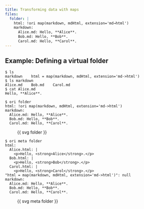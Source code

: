 ```yaml
---
title: Transforming data with maps
files:
  folder: |
    html: !ori map(markdown, mdHtml, extension='md→html')
    markdown:
      Alice.md: Hello, **Alice**.
      Bob.md: Hello, **Bob**.
      Carol.md: Hello, **Carol**.
---
```


## Example: Defining a virtual folder

```console
$ ls
markdown    html = map(markdown, mdHtml, extension='md->html')
$ ls markdown
Alice.md    Bob.md    Carol.md
$ cat Alice.md
Hello, **Alice**.
```

```console assert: true, path: files
$ ori folder
html: !ori map(markdown, mdHtml, extension='md->html')
markdown:
  Alice.md: Hello, **Alice**.
  Bob.md: Hello, **Bob**.
  Carol.md: Hello, **Carol**.
```

<figure>
{{ svg folder }}
</figure>

```console assert: true, path: files
$ ori meta folder
html:
  Alice.html: |
    <p>Hello, <strong>Alice</strong>.</p>
  Bob.html: |
    <p>Hello, <strong>Bob</strong>.</p>
  Carol.html: |
    <p>Hello, <strong>Carol</strong>.</p>
"html = map(markdown, mdHtml, extension='md->html')": null
markdown:
  Alice.md: Hello, **Alice**.
  Bob.md: Hello, **Bob**.
  Carol.md: Hello, **Carol**.
```

<figure>
{{ svg meta folder }}
</figure>
